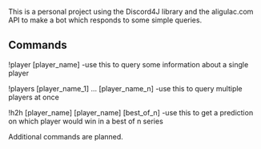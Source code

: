 This is a personal project using the Discord4J library and the aligulac.com API to make a bot which responds to some simple queries.


## Commands

!player [player_name]
-use this to query some information about a single player

!players [player_name_1] ... [player_name_n]
-use this to query multiple players at once

!h2h [player_name] [player_name] [best_of_n]
-use this to get a prediction on which player would win in a best of n series

Additional commands are planned.
